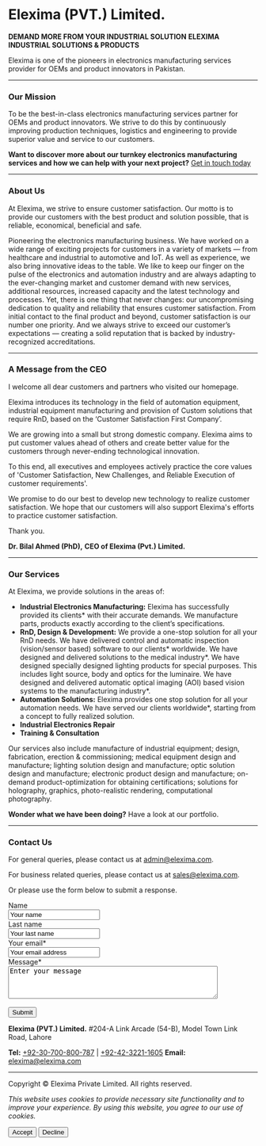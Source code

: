 # Elexima (PVT.) Limited.

**DEMAND MORE FROM YOUR INDUSTRIAL SOLUTION**
**ELEXIMA INDUSTRIAL SOLUTIONS & PRODUCTS**

Elexima is one of the pioneers in electronics manufacturing services provider for OEMs and product innovators in Pakistan.

---

### Our Mission

To be the best-in-class electronics manufacturing services partner for OEMs and product innovators. We strive to do this by continuously improving production techniques, logistics and engineering to provide superior value and service to our customers.

**Want to discover more about our turnkey electronics manufacturing services and how we can help with your next project?**
[Get in touch today](#contact-us)

---

### About Us

At Elexima, we strive to ensure customer satisfaction. Our motto is to provide our customers with the best product and solution possible, that is reliable, economical, beneficial and safe.

Pioneering the electronics manufacturing business. We have worked on a wide range of exciting projects for customers in a variety of markets — from healthcare and industrial to automotive and IoT. As well as experience, we also bring innovative ideas to the table. We like to keep our finger on the pulse of the electronics and automation industry and are always adapting to the ever-changing market and customer demand with new services, additional resources, increased capacity and the latest technology and processes. Yet, there is one thing that never changes: our uncompromising dedication to quality and reliability that ensures customer satisfaction. From initial contact to the final product and beyond, customer satisfaction is our number one priority. And we always strive to exceed our customer’s expectations — creating a solid reputation that is backed by industry-recognized accreditations.

---

### A Message from the CEO

I welcome all dear customers and partners who visited our homepage.

Elexima introduces its technology in the field of automation equipment, industrial equipment manufacturing and provision of Custom solutions that require RnD, based on the ‘Customer Satisfaction First Company’.

We are growing into a small but strong domestic company. Elexima aims to put customer values ahead of others and create better value for the customers through never-ending technological innovation.

To this end, all executives and employees actively practice the core values of 'Customer Satisfaction, New Challenges, and Reliable Execution of customer requirements'.

We promise to do our best to develop new technology to realize customer satisfaction. We hope that our customers will also support Elexima's efforts to practice customer satisfaction.

Thank you.

**Dr. Bilal Ahmed (PhD),**
**CEO of Elexima (Pvt.) Limited.**

---

### Our Services

At Elexima, we provide solutions in the areas of:

*   **Industrial Electronics Manufacturing:** Elexima has successfully provided its clients* with their accurate demands. We manufacture parts, products exactly according to the client’s specifications.
*   **RnD, Design & Development:** We provide a one-stop solution for all your RnD needs. We have delivered control and automatic inspection (vision/sensor based) software to our clients* worldwide. We have designed and delivered solutions to the medical industry*. We have designed specially designed lighting products for special purposes. This includes light source, body and optics for the luminaire. We have designed and delivered automatic optical imaging (AOI) based vision systems to the manufacturing industry*.
*   **Automation Solutions:** Elexima provides one stop solution for all your automation needs. We have served our clients worldwide*, starting from a concept to fully realized solution.
*   **Industrial Electronics Repair**
*   **Training & Consultation**

Our services also include manufacture of industrial equipment; design, fabrication, erection & commissioning; medical equipment design and manufacture; lighting solution design and manufacture; optic solution design and manufacture; electronic product design and manufacture; on-demand product-optimization for obtaining certifications; solutions for holography, graphics, photo-realistic rendering, computational photography.

**Wonder what we have been doing?**
Have a look at our portfolio.

---

### <a name="contact-us"></a>Contact Us

For general queries, please contact us at [admin@elexima.com](mailto:admin@elexima.com).

For business related queries, please contact us at [sales@elexima.com](mailto:sales@elexima.com).

Or please use the form below to submit a response.

<form>
  <label for="fname">Name</label><br>
  <input type="text" id="fname" name="fname" value="Your name"><br>
  <label for="lname">Last name</label><br>
  <input type="text" id="lname" name="lname" value="Your last name"><br>
  <label for="email">Your email*</label><br>
  <input type="text" id="email" name="email" value="Your email address"><br>
  <label for="message">Message*</label><br>
  <textarea id="message" name="message" rows="4" cols="50">Enter your message</textarea><br><br>
  <input type="submit" value="Submit">
</form> 

**Elexima (PVT.) Limited.**
#204-A Link Arcade (54-B), Model Town Link Road, Lahore

**Tel:** [+92-30-700-800-787](tel:+9230700800787) | [+92-42-3221-1605](tel:+924232211605)
**Email:** [elexima@elexima.com](mailto:elexima@elexima.com)

---

Copyright © Elexima Private Limited. All rights reserved.

*This website uses cookies to provide necessary site functionality and to improve your experience. By using this website, you agree to our use of cookies.*

<button>Accept</button> <button>Decline</button>